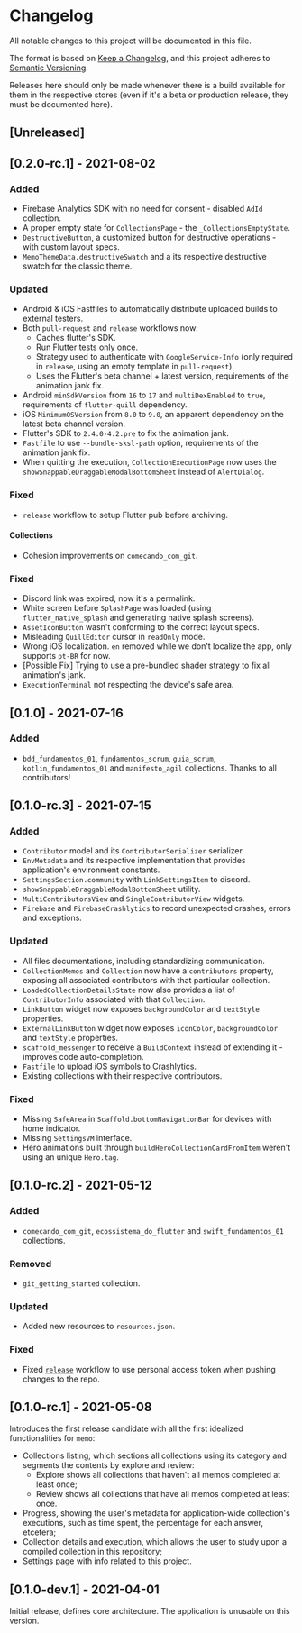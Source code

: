 # Changelog

All notable changes to this project will be documented in this file.

The format is based on [Keep a Changelog](https://keepachangelog.com/en/1.0.0/),
and this project adheres to [Semantic Versioning](https://semver.org/spec/v2.0.0.html).

Releases here should only be made whenever there is a build available for them in the respective stores (even if it's
a beta or production release, they must be documented here).

## [Unreleased]

## [0.2.0-rc.1] - 2021-08-02

### Added
- Firebase Analytics SDK with no need for consent - disabled `AdId` collection.
- A proper empty state for `CollectionsPage` - the `_CollectionsEmptyState`.
- `DestructiveButton`, a customized button for destructive operations - with custom layout specs.
- `MemoThemeData.destructiveSwatch` and a its respective destructive swatch for the classic theme.

### Updated
- Android & iOS Fastfiles to automatically distribute uploaded builds to external testers.
- Both `pull-request` and `release` workflows now:
  - Caches flutter's SDK.
  - Run Flutter tests only once.
  - Strategy used to authenticate with `GoogleService-Info` (only required in `release`, using an empty template in
  `pull-request`).
  - Uses the Flutter's beta channel + latest version, requirements of the animation jank fix.
- Android `minSdkVersion` from `16` to `17` and `multiDexEnabled` to `true`, requirements of `flutter-quill` dependency.
- iOS `MinimumOSVersion` from `8.0` to `9.0`, an apparent dependency on the latest beta channel version.
- Flutter's SDK to `2.4.0-4.2.pre` to fix the animation jank.
- `Fastfile` to use `--bundle-sksl-path` option, requirements of the animation jank fix.
- When quitting the execution, `CollectionExecutionPage` now uses the `showSnappableDraggableModalBottomSheet` instead
of `AlertDialog`.

### Fixed
- `release` workflow to setup Flutter pub before archiving.

#### Collections

- Cohesion improvements on `comecando_com_git`.

### Fixed
- Discord link was expired, now it's a permalink.
- White screen before `SplashPage` was loaded (using `flutter_native_splash` and generating native splash screens).
- `AssetIconButton` wasn't conforming to the correct layout specs.
- Misleading `QuillEditor` cursor in `readOnly` mode.
- Wrong iOS localization. `en` removed while we don't localize the app, only supports `pt-BR` for now.
- [Possible Fix] Trying to use a pre-bundled shader strategy to fix all animation's jank.
- `ExecutionTerminal` not respecting the device's safe area.

## [0.1.0] - 2021-07-16

### Added
- `bdd_fundamentos_01`, `fundamentos_scrum`, `guia_scrum`, `kotlin_fundamentos_01` and `manifesto_agil` collections.
Thanks to all contributors!

## [0.1.0-rc.3] - 2021-07-15

### Added
- `Contributor` model and its `ContributorSerializer` serializer.
- `EnvMetadata` and its respective implementation that provides application's environment constants.
- `SettingsSection.community` with `LinkSettingsItem` to discord.
- `showSnappableDraggableModalBottomSheet` utility.
- `MultiContributorsView` and `SingleContributorView` widgets.
- `Firebase` and `FirebaseCrashlytics` to record unexpected crashes, errors and exceptions.
  
### Updated
- All files documentations, including standardizing communication.
- `CollectionMemos` and `Collection` now have a `contributors` property, exposing all associated contributors with that
particular collection.
- `LoadedCollectionDetailsState` now also provides a list of `ContributorInfo` associated with that `Collection`.
- `LinkButton` widget now exposes `backgroundColor` and `textStyle` properties.
- `ExternalLinkButton` widget now exposes `iconColor`, `backgroundColor` and `textStyle` properties.
- `scaffold_messenger` to receive a `BuildContext` instead of extending it - improves code auto-completion.
- `Fastfile` to upload iOS symbols to Crashlytics.
- Existing collections with their respective contributors.

### Fixed
- Missing `SafeArea` in `Scaffold.bottomNavigationBar` for devices with home indicator.
- Missing `SettingsVM` interface.
- Hero animations built through  `buildHeroCollectionCardFromItem` weren't using an unique `Hero.tag`.

## [0.1.0-rc.2] - 2021-05-12

### Added
- `comecando_com_git`, `ecossistema_do_flutter` and `swift_fundamentos_01` collections.

### Removed
- `git_getting_started` collection.

### Updated
- Added new resources to `resources.json`.

### Fixed
- Fixed [`release`](.github/workflows/release.yml) workflow to use personal access token when pushing changes to the
repo.

## [0.1.0-rc.1] - 2021-05-08

Introduces the first release candidate with all the first idealized functionalities for `memo`:

- Collections listing, which sections all collections using its category and segments the contents by explore and
review:
  - Explore shows all collections that haven't all memos completed at least once;
  - Review shows all collections that have all memos completed at least once.
- Progress, showing the user's metadata for application-wide collection's executions, such as time spent, the
percentage for each answer, etcetera;
- Collection details and execution, which allows the user to study upon a compiled collection in this repository;
- Settings page with info related to this project.

## [0.1.0-dev.1] - 2021-04-01

Initial release, defines core architecture.
The application is unusable on this version.